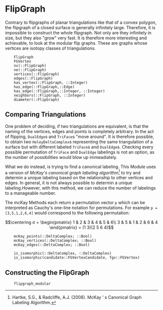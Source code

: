 # FlipGraph

Contrary to flipgraphs of planar triangulations like that of a convex polygon, the flipgraph of a closed surface is generally infinitely large.
Therefore, it is impossible to construct the whole flipgraph. Not only are they infinitely in size, but they also "grow" very fast. It is therefore more interesting and achievable, to look at the modular flip graphs. These are graphs whose vertices are isotopy classes of triangulations.

```@docs
    FlipGraph
    FGVertex
    nv(::FlipGraph)
    ne(::FlipGraph)
    vertices(::FlipGraph)
    edges(::FlipGraph)
    has_vertex(::FlipGraph, ::Integer)
    has_edge(::FlipGraph,::Edge)
    has_edge(::FlipGraph,::Integer, ::Integer)
    neighbors(::FlipGraph, ::Integer)
    diameter(::FlipGraph)
```

## Comparing Triangulations


One problem of deciding, if two triangulations are equivalent, is that the naming of the vertices, edges and points is completely arbitrary.
In the act of flipping, `DualEdge`s and `TriFace`s "move around". It is therefore possible, to obtain two `HoleyDeltaComplex`s representing the same triangulation of a surface but with different labeled `TriFace`s and `DualEdge`s. 
Checking every possible permutation of `TriFace` and `DualEdge` labelings is not an option, as the number of possibilities would blow up immeadiately. 

What we do instead, is trying to find a canonical labeling. This Module uses a version of *McKay's canonical graph labeling algorithm*[^1] to try and determin a unique labeling based on the relationship to other vertices and edges. In general, it is not always possible to determin a unique labeling.However, with this method, we can reduce the number of labelings to a manageable number.

The mcKay Methods each return a permutation vector `p` which can be interpreted as Cauchy's one-line notation for permutations. 
For example `p = [3,5,1,2,6,4]` would correspond to the following permutation:

```math
\centering
σ = \begin{pmatrix}
1 & 2 & 3 & 4 & 5 & 6\\
3 & 5 & 1 & 2 & 6 & 4
\end{pmatrix} = (1 3)(2 5 6 4)
```

```@docs
    mcKay_points(::DeltaComplex; ::Bool)
    mcKay_vertices(::DeltaComplex; ::Bool)
    mcKay_edges(::DeltaComplex; ::Bool)

    is_isomorphic(::DeltaComplex, ::DeltaComplex)
    is_isomorphic(candidate::FGVertexCandidate, fgv::FGVertex)
```

## Constructing the FlipGraph

```@docs
    flipgraph_modular
```


[^1]: Hartke, S.G., & Radcliffe, A.J. (2008). McKay ’ s Canonical Graph Labeling Algorithm.